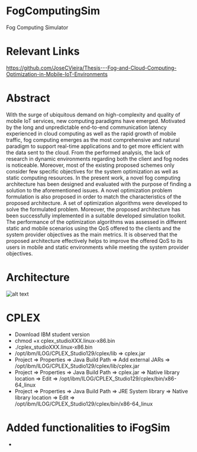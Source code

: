 # FogComputingSim
Fog Computing Simulator

# Relevant Links
https://github.com/JoseCVieira/Thesis---Fog-and-Cloud-Computing-Optimization-in-Mobile-IoT-Environments

# Abstract
With the surge of ubiquitous demand on high-complexity and quality of mobile IoT services, new computing paradigms have emerged. Motivated by the long and unpredictable end-to-end communication latency experienced in cloud computing as well as the rapid growth of mobile traffic, fog computing emerges as the most comprehensive and natural paradigm to support real-time applications and to get more efficient with the data sent to the cloud. From the performed analysis, the lack of research in dynamic environments regarding both the client and fog nodes is noticeable. Moreover, most of the existing proposed schemes only consider few specific objectives for the system optimization as well as static computing resources. In the present work, a novel fog computing architecture has been designed and evaluated with the purpose of finding a solution to the aforementioned issues. A novel optimization problem formulation is also proposed in order to match the characteristics of the proposed architecture. A set of optimization algorithms were developed to solve the formulated problem. Moreover, the proposed architecture has been successfully implemented in a suitable developed simulation toolkit. The performance of the optimization algorithms was assessed in different static and mobile scenarios using the QoS offered to the clients and the system provider objectives as the main metrics. It is observed that the proposed architecture effectively helps to improve the offered QoS to its users in mobile and static environments while meeting the system provider objectives.

# Architecture
![alt text](https://github.com/JoseCVieira/Thesis/blob/master/fog_architecture.png)

# CPLEX
- Download IBM student version
- chmod +x cplex_studioXXX.linux-x86.bin
- ./cplex_studioXXX.linux-x86.bin
- /opt/ibm/ILOG/CPLEX_Studio129/cplex/lib => cplex.jar
- Project => Properties => Java Build Path => Add external JARs => /opt/ibm/ILOG/CPLEX_Studio129/cplex/lib/cplex.jar
- Project => Properties => Java Build Path => cplex.jar => Native library location => Edit => /opt/ibm/ILOG/CPLEX_Studio129/cplex/bin/x86-64_linux
- Project => Properties => Java Build Path => JRE System library => Native library location => Edit => /opt/ibm/ILOG/CPLEX_Studio129/cplex/bin/x86-64_linux

# Added functionalities to iFogSim
- 
